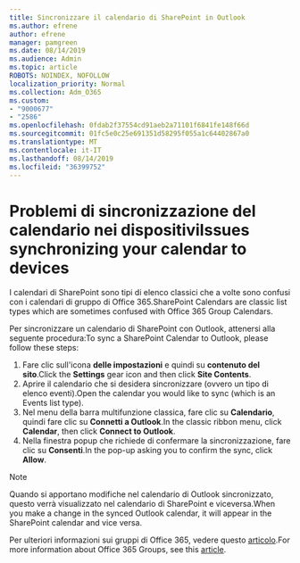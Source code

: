 ```yaml
---
title: Sincronizzare il calendario di SharePoint in Outlook
ms.author: efrene
author: efrene
manager: pamgreen
ms.date: 08/14/2019
ms.audience: Admin
ms.topic: article
ROBOTS: NOINDEX, NOFOLLOW
localization_priority: Normal
ms.collection: Adm_O365
ms.custom:
- "9000677"
- "2586"
ms.openlocfilehash: 0fdab2f37554cd91aeb2a71101f6841fe148f66d
ms.sourcegitcommit: 01fc5e0c25e691351d58295f055a1c64402867a0
ms.translationtype: MT
ms.contentlocale: it-IT
ms.lasthandoff: 08/14/2019
ms.locfileid: "36399752"
---
```

# <a name="issues-synchronizing-your-calendar-to-devices"></a><span data-ttu-id="22a30-102">Problemi di sincronizzazione del calendario nei dispositivi</span><span class="sxs-lookup"><span data-stu-id="22a30-102">Issues synchronizing your calendar to devices</span></span>

<span data-ttu-id="22a30-103">I calendari di SharePoint sono tipi di elenco classici che a volte sono confusi con i calendari di gruppo di Office 365.</span><span class="sxs-lookup"><span data-stu-id="22a30-103">SharePoint Calendars are classic list types which are sometimes confused with Office 365 Group Calendars.</span></span>

<span data-ttu-id="22a30-104">Per sincronizzare un calendario di SharePoint con Outlook, attenersi alla seguente procedura:</span><span class="sxs-lookup"><span data-stu-id="22a30-104">To sync a SharePoint Calendar to Outlook, please follow these steps:</span></span>

1. <span data-ttu-id="22a30-105">Fare clic sull'icona **delle impostazioni** e quindi su **contenuto del sito**.</span><span class="sxs-lookup"><span data-stu-id="22a30-105">Click the **Settings** gear icon and then click **Site Contents**.</span></span>
2. <span data-ttu-id="22a30-106">Aprire il calendario che si desidera sincronizzare (ovvero un tipo di elenco eventi).</span><span class="sxs-lookup"><span data-stu-id="22a30-106">Open the calendar you would like to sync (which is an Events list type).</span></span>
3. <span data-ttu-id="22a30-107">Nel menu della barra multifunzione classica, fare clic su **Calendario**, quindi fare clic su **Connetti a Outlook**.</span><span class="sxs-lookup"><span data-stu-id="22a30-107">In the classic ribbon menu, click **Calendar**, then click **Connect to Outlook**.</span></span>
4. <span data-ttu-id="22a30-108">Nella finestra popup che richiede di confermare la sincronizzazione, fare clic su **Consenti**.</span><span class="sxs-lookup"><span data-stu-id="22a30-108">In the pop-up asking you to confirm the sync, click **Allow**.</span></span>

>[!Note]
> <span data-ttu-id="22a30-109">Quando si apportano modifiche nel calendario di Outlook sincronizzato, questo verrà visualizzato nel calendario di SharePoint e viceversa.</span><span class="sxs-lookup"><span data-stu-id="22a30-109">When you make a change in the synced Outlook calendar, it will appear in the SharePoint calendar and vice versa.</span></span>

<span data-ttu-id="22a30-110">Per ulteriori informazioni sui gruppi di Office 365, vedere questo [articolo](https://support.office.com/en-us/article/Learn-about-Office-365-groups-b565caa1-5c40-40ef-9915-60fdb2d97fa2).</span><span class="sxs-lookup"><span data-stu-id="22a30-110">For more information about Office 365 Groups, see this [article](https://support.office.com/en-us/article/Learn-about-Office-365-groups-b565caa1-5c40-40ef-9915-60fdb2d97fa2).</span></span>
